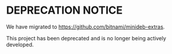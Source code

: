 # DEPRECATION NOTICE

We have migrated to https://github.com/bitnami/minideb-extras.

This project has been deprecated and is no longer being actively developed.

